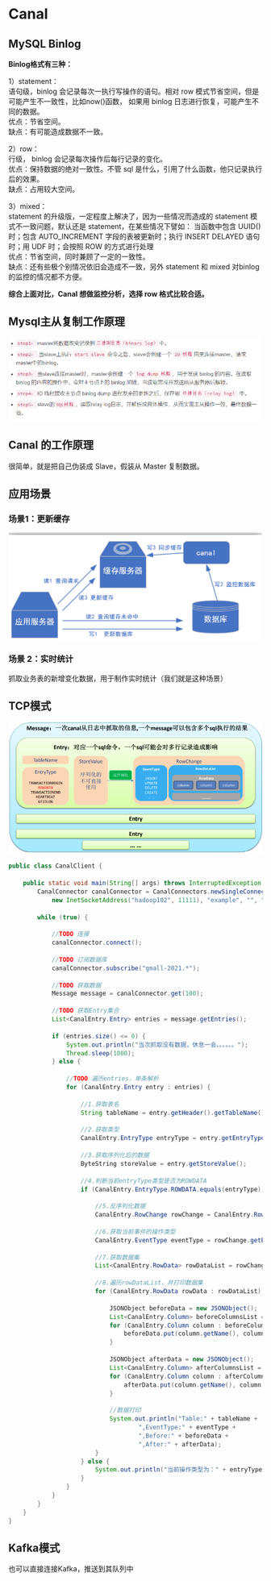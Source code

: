 # Canal

## MySQL Binlog

**Binlog格式有三种：**  

1）statement：  
语句级，binlog 会记录每次一执行写操作的语句。相对 row 模式节省空间，但是可能产生不一致性，比如now()函数，
如果用 binlog 日志进行恢复，可能产生不同的数据。  
优点：节省空间。  
缺点：有可能造成数据不一致。  

2）row：  
行级， binlog 会记录每次操作后每行记录的变化。  
优点：保持数据的绝对一致性。不管 sql 是什么，引用了什么函数，他只记录执行后的效果。  
缺点：占用较大空间。  

3）mixed：  
statement 的升级版，一定程度上解决了，因为一些情况而造成的 statement 模式不一致问题，默认还是 statement，在某些情况下譬如：
当函数中包含 UUID() 时；包含
AUTO_INCREMENT 字段的表被更新时；执行 INSERT DELAYED 语句时；用 UDF 时；会按照 ROW 的方式进行处理  
优点：节省空间，同时兼顾了一定的一致性。  
缺点：还有些极个别情况依旧会造成不一致，另外 statement 和 mixed 对binlog 的监控的情况都不方便。  

**综合上面对比，Canal 想做监控分析，选择 row 格式比较合适。**  

## Mysql主从复制工作原理

![](.Canal_images/ae815e44.png)


## Canal 的工作原理
  
很简单，就是把自己伪装成 Slave，假装从 Master 复制数据。  

## 应用场景

### 场景1：更新缓存
![](.Canal_images/95ec8d77.png)

### 场景 2：实时统计
  
抓取业务表的新增变化数据，用于制作实时统计（我们就是这种场景）

## TCP模式
![](.Canal_images/567cb112.png)

```java
public class CanalClient {

    public static void main(String[] args) throws InterruptedException, InvalidProtocolBufferException {
        CanalConnector canalConnector = CanalConnectors.newSingleConnector(
            new InetSocketAddress("hadoop102", 11111), "example", "", "");

        while (true) {

            //TODO 连接
            canalConnector.connect();

            //TODO 订阅数据库
            canalConnector.subscribe("gmall-2021.*");

            //TODO 获取数据
            Message message = canalConnector.get(100);

            //TODO 获取Entry集合
            List<CanalEntry.Entry> entries = message.getEntries();

            if (entries.size() <= 0) {
                System.out.println("当次抓取没有数据，休息一会。。。。。。");
                Thread.sleep(1000);
            } else {

                //TODO 遍历entries，单条解析
                for (CanalEntry.Entry entry : entries) {

                    //1.获取表名
                    String tableName = entry.getHeader().getTableName();

                    //2.获取类型
                    CanalEntry.EntryType entryType = entry.getEntryType();

                    //3.获取序列化后的数据
                    ByteString storeValue = entry.getStoreValue();

                    //4.判断当前entryType类型是否为ROWDATA
                    if (CanalEntry.EntryType.ROWDATA.equals(entryType)) {

                        //5.反序列化数据
                        CanalEntry.RowChange rowChange = CanalEntry.RowChange.parseFrom(storeValue);

                        //6.获取当前事件的操作类型
                        CanalEntry.EventType eventType = rowChange.getEventType();

                        //7.获取数据集
                        List<CanalEntry.RowData> rowDataList = rowChange.getRowDatasList();

                        //8.遍历rowDataList，并打印数据集
                        for (CanalEntry.RowData rowData : rowDataList) {

                            JSONObject beforeData = new JSONObject();
                            List<CanalEntry.Column> beforeColumnsList = rowData.getBeforeColumnsList();
                            for (CanalEntry.Column column : beforeColumnsList) {
                                beforeData.put(column.getName(), column.getValue());
                            }

                            JSONObject afterData = new JSONObject();
                            List<CanalEntry.Column> afterColumnsList = rowData.getAfterColumnsList();
                            for (CanalEntry.Column column : afterColumnsList) {
                                afterData.put(column.getName(), column.getValue());
                            }

                            //数据打印
                            System.out.println("Table:" + tableName +
                                    ",EventType:" + eventType +
                                    ",Before:" + beforeData +
                                    ",After:" + afterData);
                        }
                    } else {
                        System.out.println("当前操作类型为：" + entryType);
                    }
                }
            }
        }
    }
}
```

## Kafka模式
也可以直接连接Kafka，推送到其队列中
